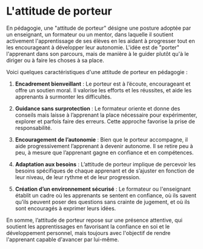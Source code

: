 
# L'attitude de porteur
En pédagogie, une "attitude de porteur" désigne une posture adoptée par un enseignant, un formateur ou un mentor, dans laquelle il soutient activement l'apprentissage de ses élèves en les aidant à progresser tout en les encourageant à développer leur autonomie. L'idée est de "porter" l'apprenant dans son parcours, mais de manière à le guider plutôt qu'à le diriger ou à faire les choses à sa place.

Voici quelques caractéristiques d'une attitude de porteur en pédagogie :

1.  **Encadrement bienveillant** : Le porteur est à l’écoute, encourageant et offre un soutien moral. Il valorise les efforts et les réussites, et aide les apprenants à surmonter les difficultés.
    
2.  **Guidance sans surprotection** : Le formateur oriente et donne des conseils mais laisse à l’apprenant la place nécessaire pour expérimenter, explorer et parfois faire des erreurs. Cette approche favorise la prise de responsabilité.
    
3.  **Encouragement de l’autonomie** : Bien que le porteur accompagne, il aide progressivement l’apprenant à devenir autonome. Il se retire peu à peu, à mesure que l’apprenant gagne en confiance et en compétences.
    
4.  **Adaptation aux besoins** : L’attitude de porteur implique de percevoir les besoins spécifiques de chaque apprenant et de s’ajuster en fonction de leur niveau, de leur rythme et de leur progression.
    
5.  **Création d’un environnement sécurisé** : Le formateur ou l'enseignant établit un cadre où les apprenants se sentent en confiance, où ils savent qu’ils peuvent poser des questions sans crainte de jugement, et où ils sont encouragés à exprimer leurs idées.
    

En somme, l’attitude de porteur repose sur une présence attentive, qui soutient les apprentissages en favorisant la confiance en soi et le développement personnel, mais toujours avec l'objectif de rendre l'apprenant capable d'avancer par lui-même.
<!--stackedit_data:
eyJoaXN0b3J5IjpbLTExODgwNDU5NjNdfQ==
-->